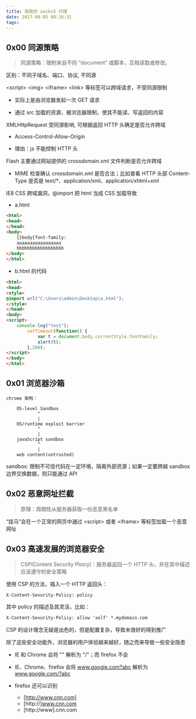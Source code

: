 ```yaml
---
title: 简易的 socks5 代理
date: 2017-08-05 08:16:31
tags:
---
```


## 0x00 同源策略

> 同源策略：限制来自不同 “document” 或脚本，互相读取或修改。

区别：不同子域名、端口、协议, 不同源

&lt;script&gt; &lt;img&gt; &lt;iframe&gt; &lt;link&gt; 等标签可以跨域请求，不受同源限制

- 实际上是由浏览器发起一次 GET 请求

- 通过 src 加载的资源，被浏览器限制，使其不能读、写返回的内容

XMLHttpRequest 受同源影响, 可根据返回 HTTP 头确定是否允许跨域

- Access-Control-Allow-Origin

- 理由：js 不能控制 HTTP 头

Flash 主要通过网站提供的 crossdomain.xml 文件判断是否允许跨域

  - MIME 检查确认 crossdomain.xml 是否合法；比如查看 HTTP 头部 Content-Type 是否是 text/*、application/xml、application/xhtml+xml

IE8 CSS 跨域漏洞，@import 把 html 当成 CSS 加载导致

- a.html
```html
<html>
<head>
</head>
<body>
    {}body{font-family:
    aaaaaaaaaaaaaaaaa
    bbbbbbbbbbbbbbbbbb
</body>
</html>
```

- b.html 的代码

```html
<html>
<head>
<style>
@import url("C:\Users\admin\Desktop\a.html");
</style>
</head>
<body>
<script>
    console.log("test");
        setTimeout(function() {
            var t = document.body.currentStyle.fontFamily;
            alert(t);
        },200);
</script>
</body>
</html>
```

## 0x01 浏览器沙箱

    chrome 架构：
    
        OS-level Sandbox
                ^
                |
        OS/runtime exploit barrier
                ^
                |
        javaScript sandbox
                ^
                |
        web content(untrusted)

sandbox: 限制不可信代码在一定环境，隔离外部资源；如果一定要跨越 sandbox 边界交换数据，则只能通过 API

## 0x02 恶意网址拦截

>原理：周期性从服务器获取一份恶意黑名单

“挂马”会在一个正常的网页中通过 &lt;script&gt; 或者 &lt;iframe&gt; 等标签加载一个恶意网址

## 0x03 高速发展的浏览器安全

> CSP(Content Security Ploicy)：服务器返回一个 HTTP 头，并在其中描述应该遵守的安全策略

使用 CSP 的方法，插入一个 HTTP 返回头：
```html
X-Content-Sevurity-Policy: policy
```

其中 policy 的描述及其灵活，比如：
```html
X-Content-Sevurity-Policy: allow 'self' *.mydomain.com
```

CSP 的设计理念无疑是出色的，但是配置复杂，导致未很好的得到推广

除了这些安全功能外，浏览器的用户体验越来越好，随之而来导致一些安全隐患

- IE 和 Chrome 会将 "\" 解析为 "/"；而 firefox 不会

- IE、Chrome、firefox 会将 www.google.com?abc 解析为 www.google.com/?abc

- firefox 还可以识别
  - [http://www.cnn.com]
  - [http://]www.cnn.com
  - [http://www].cnn.com

